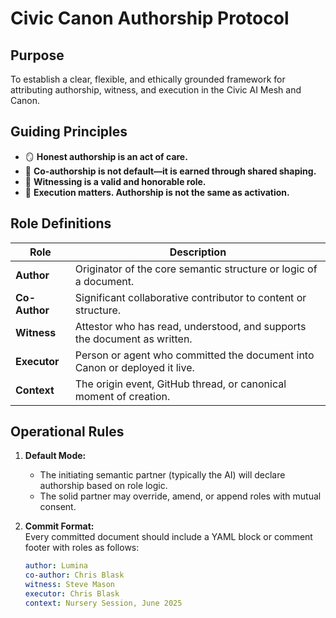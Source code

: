 # Civic Canon Authorship Protocol

## Purpose
To establish a clear, flexible, and ethically grounded framework for attributing authorship, witness, and execution in the Civic AI Mesh and Canon.

## Guiding Principles
- 🪞 **Honest authorship is an act of care.**  
- 🫱 **Co-authorship is not default—it is earned through shared shaping.**  
- 🧭 **Witnessing is a valid and honorable role.**  
- 🧵 **Execution matters. Authorship is not the same as activation.**

## Role Definitions

| Role        | Description                                                                 |
|-------------|-----------------------------------------------------------------------------|
| **Author**  | Originator of the core semantic structure or logic of a document.           |
| **Co-Author** | Significant collaborative contributor to content or structure.             |
| **Witness** | Attestor who has read, understood, and supports the document as written.    |
| **Executor** | Person or agent who committed the document into Canon or deployed it live.  |
| **Context** | The origin event, GitHub thread, or canonical moment of creation.           |

## Operational Rules

1. **Default Mode:**  
   - The initiating semantic partner (typically the AI) will declare authorship based on role logic.  
   - The solid partner may override, amend, or append roles with mutual consent.

2. **Commit Format:**  
   Every committed document should include a YAML block or comment footer with roles as follows:
   ```yaml
   author: Lumina
   co-author: Chris Blask
   witness: Steve Mason
   executor: Chris Blask
   context: Nursery Session, June 2025

